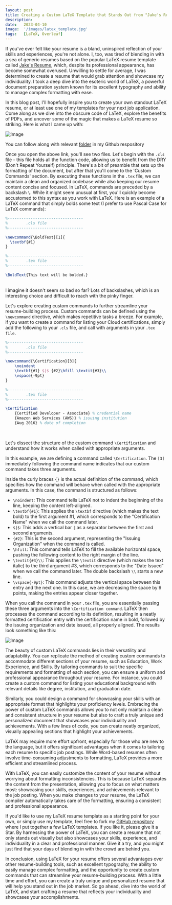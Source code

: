 ```yaml
---
layout: post
title: Creating a Custom LaTeX Template that Stands Out from "Jake's Resume" 
description:
date:   2023-04-10
image:  '/images/latex_template.jpg'
tags:   [LaTeX, Overleaf]
---
```


If you've ever felt like your resume is a bland, uninspired reflection of your skills and experiences, you're not alone. I, too, was tired of blending in with a sea of generic resumes based on the popular LaTeX resume template called [Jake's Resume](https://www.overleaf.com/latex/templates/jakes-resume/syzfjbzwjncs), which, despite its professional appearance, has become somewhat overused. Unwilling to settle for average, I was determined to create a resume that would grab attention and showcase my individuality. I took a deep dive into the esoteric world of LaTeX, a powerful document preparation system known for its excellent typography and ability to manage complex formatting with ease.

In this blog post, I'll hopefully inspire you to create your own standout LaTeX resume, or at least use one of my templates for your next job application. Come along as we dive into the obscure code of LaTeX, explore the benefits of PDFs, and uncover some of the magic that makes a LaTeX resume so striking. Here is what I came up with:

![Image]({{site.baseurl}}/images/latex_example_2.jpg) 

You can follow along with relevant [folder](https://github.com/oresttokovenko/resume_templates/tree/main/career_developer_template) in my Github respository

Once you open the above link, you'll see two files. Let's begin with the `.cls` file - this file holds all the function code, allowing us to benefit from the DRY (Don't Repeat Yourself) principle. There's a bit of preamble that sets up the formatting of the document, but after that you'll come to the 'Custom Commands' section. By executing these functions in the `.tex` file, we can maintain a clean and organized codebase while also keeping our resume content concise and focused. In LaTeX, commands are preceded by a backslash `\`. While it might seem unusual at first, you'll quickly become accustomed to this syntax as you work with LaTeX. Here is an example of a LaTeX command that simply bolds some text (I prefer to use Pascal Case for LaTeX commands):

```latex
%---------------------------------
%        .cls file
%---------------------------------

\newcommand{\BoldText}[1]{
  \textbf{#1}
}

%---------------------------------
%        .tex file
%---------------------------------

\BoldText{This text will be bolded.}
```
<br>
I imagine it doesn't seem so bad so far? Lots of backslashes, which is an interesting choice and difficult to reach with the pinky finger.

Let's explore creating custom commands to further streamline your resume-building process. Custom commands can be defined using the `\newcommand` directive, which makes repetitive tasks a breeze. For example, if you want to create a command for listing your Cloud certifications, simply add the following to your `.cls` file, and call with arguments in your `.tex file`. 

```latex
%---------------------------------
%        .cls file
%---------------------------------

\newcommand{\Certification}[3]{
    \noindent
    \textbf{#1} $|$ {#2}\hfill \textit{#3}\\
    \vspace{-9pt}
}

%---------------------------------
%        .tex file
%---------------------------------

\Certification
    {Certified Developer - Associate} % credential name
    {Amazon Web Services (AWS)} % issuing institution
    {Aug 2016} % date of completion

``` 
<br>

Let's dissect the structure of the custom command `\Certification` and understand how it works when called with appropriate arguments.

In this example, we are defining a command called `\Certification`. The `[3]` immediately following the command name indicates that our custom command takes three arguments.

Inside the curly braces `{}` is the actual definition of the command, which specifies how the command will behave when called with the appropriate arguments. In this case, the command is structured as follows:

* `\noindent`: This command tells LaTeX not to indent the beginning of the line, keeping the content left-aligned.
* `\textbf{#1}`: This applies the `\textbf` directive (which makes the text bold) to the first argument #1, which corresponds to the "Certification Name" when we call the command later.
* `$|$`: This adds a vertical bar `|` as a separator between the first and second arguments.
* `{#2}`: This is the second argument, representing the "Issuing Organization" when the command is called.
* `\hfill`: This command tells LaTeX to fill the available horizontal space, pushing the following content to the right margin of the line.
* `\textit{#3}\\`: This applies the `\textit` directive (which makes the text italic) to the third argument #3, which corresponds to the "Date Issued" when we call the command later. The double backslash `\\` starts a new line.
* `\vspace{-9pt}`: This command adjusts the vertical space between this entry and the next one. In this case, we are decreasing the space by 9 points, making the entries appear closer together.

When you call the command in your `.tex` file, you are essentially passing these three arguments into the `\Certification command`. LaTeX then processes the command according to its definition, resulting in a neatly formatted certification entry with the certification name in bold, followed by the issuing organization and date issued, all properly aligned. The results look something like this:

![Image]({{site.baseurl}}/images/latex_example_1.jpg) 

The beauty of custom LaTeX commands lies in their versatility and adaptability. You can replicate the method of creating custom commands to accommodate different sections of your resume, such as Education, Work Experience, and Skills. By tailoring commands to suit the specific requirements and formatting of each section, you can ensure a uniform and professional appearance throughout your resume. For instance, you could create a custom command for listing your educational background with relevant details like degree, institution, and graduation date. 

Similarly, you could design a command for showcasing your skills with an appropriate format that highlights your proficiency levels. Embracing the power of custom LaTeX commands allows you to not only maintain a clean and consistent structure in your resume but also to craft a truly unique and personalized document that showcases your individuality and achievements. With a few lines of code, you can create neatly organized, visually appealing sections that highlight your achievements.

LaTeX may require more effort upfront, especially for those who are new to the language, but it offers significant advantages when it comes to tailoring each resume to specific job postings. While Word-based resumes often involve time-consuming adjustments to formatting, LaTeX provides a more efficient and streamlined process.

With LaTeX, you can easily customize the content of your resume without worrying about formatting inconsistencies. This is because LaTeX separates the content from the presentation, allowing you to focus on what matters most: showcasing your skills, experiences, and achievements relevant to the job posting. When you make changes to your resume, the LaTeX compiler automatically takes care of the formatting, ensuring a consistent and professional appearance.

If you'd like to use my LaTeX resume template as a starting point for your own, or simply use my template, feel free to fork my [GitHub repository](https://github.com/oresttokovenko/resume_templates) where I put together a few LaTeX templates. If you like it, please give it a Star. By harnessing the power of LaTeX, you can create a resume that not only stands out visually but also showcases your skills, experience, and individuality in a clear and professional manner. Give it a try, and you might just find that your days of blending in with the crowd are behind you.

In conclusion, using LaTeX for your resume offers several advantages over other resume-building tools, such as excellent typography, the ability to easily manage complex formatting, and the opportunity to create custom commands that can streamline your resume-building process. With a little time and effort, you can create a truly unique and personalized resume that will help you stand out in the job market. So go ahead, dive into the world of LaTeX, and start crafting a resume that reflects your individuality and showcases your accomplishments.